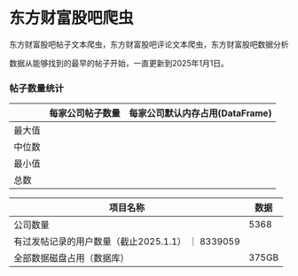 # 东方财富股吧爬虫
东方财富股吧帖子文本爬虫，东方财富股吧评论文本爬虫，东方财富股吧数据分析

数据从能够找到的最早的帖子开始，一直更新到2025年1月1日。

### 帖子数量统计
| |  每家公司帖子数量  | 每家公司默认内存占用(DataFrame) |
| ----- | --------- | ----------- |
| 最大值 |  |  |
| 中位数  |  |  |
| 最小值  |  |  |
|  总数 |  |  |

| 项目名称 | 数据 |
| --------- | ----------- |
| 公司数量 | 5368 |
| 有过发帖记录的用户数量（截止2025.1.1） ｜ 8339059 |
| 全部数据磁盘占用（数据库） | 375GB |
